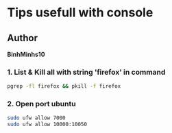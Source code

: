 # Tips usefull with console

## Author
   **BinhMinhs10**
### 1. List & Kill all with string 'firefox' in command
```bash
pgrep -fl firefox && pkill -f firefox
```
### 2. Open port ubuntu
```bash
sudo ufw allow 7000
sudo ufw allow 10000:10050
```